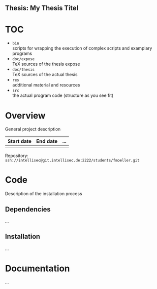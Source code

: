 Thesis: My Thesis Titel
--

# TOC

- `bin`  
   scripts for wrapping the execution of complex scripts and examplary
   programs
- `doc/expose`  
  TeX sources of the thesis expose
- `doc/thesis`  
  TeX sources of the actual thesis
- `res`  
  additional material and resources
- `src`  
  the actual program code (structure as you see fit)

# Overview

General project description

| Start date | End date | ... |
| ---        | ---      | --- |
|            |          |     |

Repository: `ssh://intellisec@git.intellisec.de:2222/students/fmoeller.git`

# Code

Description of the installation process

## Dependencies

...

## Installation

...

# Documentation

...